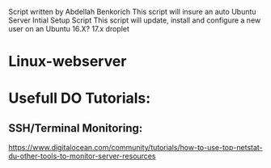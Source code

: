 Script written by Abdellah Benkorich
This script will insure an auto Ubuntu Server Intial Setup Script
This script will update, install and configure a new user on an Ubuntu 16.X? 17.x droplet
# Linux-webserver

# Usefull DO Tutorials:
## SSH/Terminal Monitoring:
https://www.digitalocean.com/community/tutorials/how-to-use-top-netstat-du-other-tools-to-monitor-server-resources

